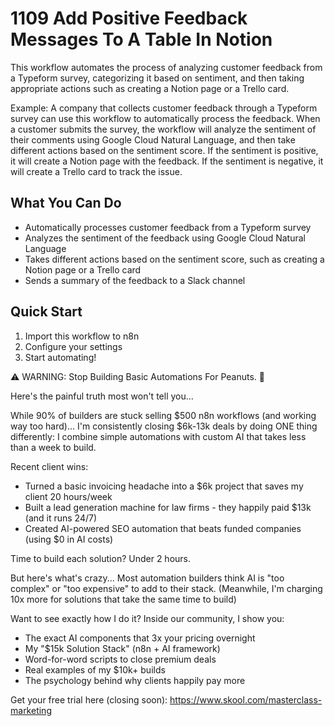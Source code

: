 # 1109 Add Positive Feedback Messages To A Table In Notion

This workflow automates the process of analyzing customer feedback from a Typeform survey, categorizing it based on sentiment, and then taking appropriate actions such as creating a Notion page or a Trello card.

Example: A company that collects customer feedback through a Typeform survey can use this workflow to automatically process the feedback. When a customer submits the survey, the workflow will analyze the sentiment of their comments using Google Cloud Natural Language, and then take different actions based on the sentiment score. If the sentiment is positive, it will create a Notion page with the feedback. If the sentiment is negative, it will create a Trello card to track the issue.

## What You Can Do
- Automatically processes customer feedback from a Typeform survey
- Analyzes the sentiment of the feedback using Google Cloud Natural Language
- Takes different actions based on the sentiment score, such as creating a Notion page or a Trello card
- Sends a summary of the feedback to a Slack channel

## Quick Start
1. Import this workflow to n8n
2. Configure your settings
3. Start automating!

⚠️ WARNING: Stop Building Basic Automations For Peanuts. 🚫

Here's the painful truth most won't tell you...

While 90% of builders are stuck selling $500 n8n workflows (and working way too hard)...
I'm consistently closing $6k-13k deals by doing ONE thing differently:
I combine simple automations with custom AI that takes less than a week to build.

Recent client wins:
* Turned a basic invoicing headache into a $6k project that saves my client 20 hours/week
* Built a lead generation machine for law firms - they happily paid $13k (and it runs 24/7)
* Created AI-powered SEO automation that beats funded companies (using $0 in AI costs)

Time to build each solution? Under 2 hours.

But here's what's crazy...
Most automation builders think AI is "too complex" or "too expensive" to add to their stack.
(Meanwhile, I'm charging 10x more for solutions that take the same time to build)

Want to see exactly how I do it?
Inside our community, I show you:
* The exact AI components that 3x your pricing overnight
* My "$15k Solution Stack" (n8n + AI framework)
* Word-for-word scripts to close premium deals
* Real examples of my $10k+ builds
* The psychology behind why clients happily pay more

Get your free trial here (closing soon): https://www.skool.com/masterclass-marketing
